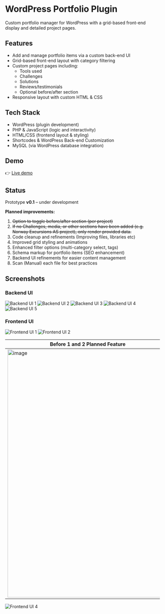 # WordPress Portfolio Plugin  

Custom portfolio manager for WordPress with a grid-based front-end display and detailed project pages.  

## Features  
- Add and manage portfolio items via a custom back-end UI  
- Grid-based front-end layout with category filtering  
- Custom project pages including:  
  - Tools used  
  - Challenges  
  - Solutions  
  - Reviews/testimonials  
  - Optional before/after section  
- Responsive layout with custom HTML & CSS  

## Tech Stack  
- WordPress (plugin development)  
- PHP & JavaScript (logic and interactivity)  
- HTML/CSS (frontend layout & styling)  
- Shortcodes & WordPress Back-end Customization  
- MySQL (via WordPress database integration)  


## Demo  
👉 [Live demo](https://staging-eab2-thetechdodo.wpcomstaging.com/portfolio/)

## Status  
Prototype **v0.1** – under development  

**Planned improvements:**  
1. ~~Option to toggle before/after section (per project)~~
2. ~~If no Challenges, media, or other sections have been added (e.g. Norway Excursions AS project), only render provided data.~~
3. Code cleanup and refinements (Improving files, libraries etc)   
4. Improved grid styling and animations  
5. Enhanced filter options (multi-category select, tags)  
6. Schema markup for portfolio items (SEO enhancement)  
7. Backend UI refinements for easier content management
8. Scan (Manual) each file for best practices

## Screenshots  

### Backend UI  
![Backend UI 1](https://github.com/user-attachments/assets/bc7b365d-7101-45a6-999b-db84d498590c)
![Backend UI 2](https://github.com/user-attachments/assets/66e0ccb2-bd29-4008-9da4-1e3839ac9265)
![Backend UI 3](https://github.com/user-attachments/assets/9db4c395-e8e6-4d01-bf1e-3441a6099e71)
![Backend UI 4](https://github.com/user-attachments/assets/aac9fa27-cc1f-4313-a42a-b5cbf783a6fd)
![Backend UI 5](https://github.com/user-attachments/assets/e6313fb5-1673-439e-a33b-4a202e53e95f)
 

### Frontend UI  
![Frontend UI 1](https://github.com/user-attachments/assets/8f001d67-c594-43d0-99db-b20076d88210)
![Frontend UI 2](https://github.com/user-attachments/assets/fa2003ed-2b8c-4325-8afe-e56d6ce349c2)

| Before 1 and 2 Planned Feature | With 1 and 2 Planned Feature |
|---|---|
|<img width="522" height="806" alt="image" src="https://github.com/user-attachments/assets/8790b832-7ab7-4530-b41c-bcce2767757d" />| <img width="522" height="806" alt="image" src="https://github.com/user-attachments/assets/dc66a167-91eb-4dfa-9e53-70fb6b7c71fb" />|

![Frontend UI 4](https://github.com/user-attachments/assets/a1e88bfe-d0be-4035-a0b7-59e8ddcf5f4a)
